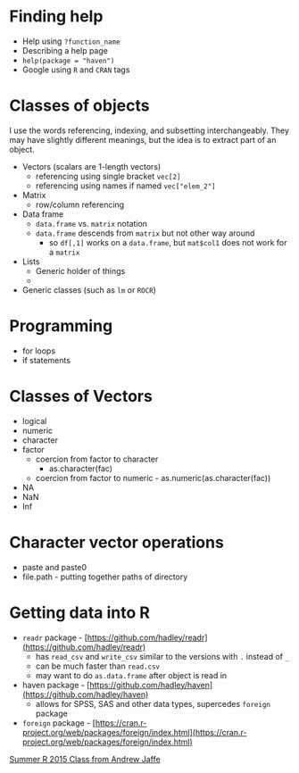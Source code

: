 
# Finding help
- Help using `?function_name`
- Describing a help page
- `help(package = "haven")`
- Google using `R` and `CRAN` tags

# Classes of objects
I use the words referencing, indexing, and subsetting interchangeably.   They may have slightly different meanings, but the idea is to extract part of an object.  
- Vectors (scalars are 1-length vectors)
    - referencing using single bracket `vec[2]`
    - referencing using names if named `vec["elem_2"]`
- Matrix
    - row/column referencing
- Data frame 
    - `data.frame` vs. `matrix` notation
    - `data.frame` descends from `matrix` but not other way around
        - so `df[,1]` works on a `data.frame`, but `mat$col1` does not work for a `matrix`
- Lists
    - Generic holder of things
    - 
- Generic classes (such as `lm` or `ROCR`)

# Programming 
- for loops
- if statements

# Classes of Vectors

- logical
- numeric
- character
- factor
    - coercion from factor to character
        - as.character(fac)
    - coercion from factor to numeric
            - as.numeric(as.character(fac))
- NA
- NaN
- Inf

# Character vector operations
- paste and paste0
- file.path - putting together paths of directory


# Getting data into R

- `readr` package - [https://github.com/hadley/readr](https://github.com/hadley/readr)
    - has `read_csv` and `write_csv` similar to the versions with `.` instead of `_`
    - can be much faster than `read.csv`
    - may want to do `as.data.frame` after object is read in
- haven package - [https://github.com/hadley/haven](https://github.com/hadley/haven)
    - allows for SPSS, SAS and other data types, supercedes `foreign` package
- `foreign` package - [https://cran.r-project.org/web/packages/foreign/index.html](https://cran.r-project.org/web/packages/foreign/index.html)



[Summer R 2015 Class from Andrew Jaffe](http://www.aejaffe.com/summerR_2015/)
